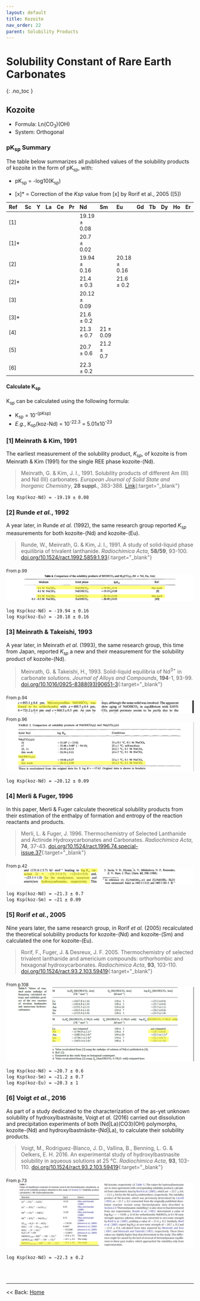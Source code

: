 ```yaml
---
layout: default
title: Kozoite
nav_order: 22
parent: Solubility Products
---
```

<!-- markdownlint-disable MD014 MD022 MD025 MD033 MD040 -->
# Solubility Constant of Rare Earth Carbonates
{: .no_toc }

## Kozoite

* Formula: Ln(CO<sub>3</sub>)(OH)
* System: Orthogonal

### pK<sub>sp</sub> Summary

The table below summarizes all published values of the solubility products of kozoite in the form of pK<sub>sp</sub>, with:
* pK<sub>sp</sub> = -log10(K<sub>sp</sub>)

* [x]* = Correction of the <em>Ksp</em> value from [x] by Rorif et al., 2005 ([5])

| Ref |Sc|Y |La|Ce|Pr|Nd          |Sm          |Eu          |Gd|Tb|Dy|Ho|Er|Tm|
|:----|:-|:-|:-|:-|:-|:-----------|:-----------|:-----------|:-|:-|:-|:-|:-|:-|
| [1] |  |  |  |  |  |19.19 ± 0.08|            |            |  |  |  |  |  |  |
| [1]*|  |  |  |  |  |20.7  ± 0.02|            |            |  |  |  |  |  |  |
| [2] |  |  |  |  |  |19.94 ± 0.16|            |20.18 ± 0.16|  |  |  |  |  |  |
| [2]*|  |  |  |  |  |21.4  ± 0.3 |            |21.6  ± 0.2 |  |  |  |  |  |  |
| [3] |  |  |  |  |  |20.12 ± 0.09|            |            |  |  |  |  |  |  |
| [3]*|  |  |  |  |  |21.6  ± 0.2 |            |            |  |  |  |  |  |  |
| [4] |  |  |  |  |  |21.3  ± 0.7 |21    ± 0.09|            |  |  |  |  |  |  |
| [5] |  |  |  |  |  |20.7  ± 0.6 |21.2  ± 0.7 |            |  |  |  |  |  |  |
| [6] |  |  |  |  |  |22.3  ± 0.2 |            |            |  |  |  |  |  |  |

#### Calculate K<sub>sp</sub>

K<sub>sp</sub> can be calculated using the following formula:
* K<sub>sp</sub> = 10<sup>-(pKsp)</sup>
* <i>E.g.</i>, K<sub>sp</sub>(koz-Nd) = 10<sup>-22.3</sup> = 5.01x10<sup>-23</sup>

### [1] Meinrath & Kim, 1991
The earliest measurement of the solubility product, <em>K<sub>sp</sub></em>, of kozoite is from Meinrath & Kim (1991) for the single REE phase kozoite-(Nd).

> Meinrath, G. & Kim, J. I., 1991. Solubility products of different Am (III) and Nd (III) carbonates. <em>European Journal of Solid State and Inorganic Chemistry</em>, <b>28 suppl.</b>, 383-388. [Link](https://inis.iaea.org/search/search.aspx?orig_q=RN:23006758){:target="_blank"}

  ```
  log Ksp(koz-Nd) = -19.19 ± 0.08
  ```

### [2] Runde <i>et al.</i>, 1992
A year later, in Runde <i>et al.</i> (1992), the same research group reported <em>K<sub>sp</sub></em> measurements for both kozoite-(Nd) and kozoite-(Eu).

> Runde, W., Meinrath, G. & Kim, J. I., 1991. A study of solid-liquid phase equilibria of trivalent lanthanide. <em>Radiochimica Acta</em>, <b>58/59</b>, 93-100. [doi.org/10.1524/ract.1992.5859.1.93](https://doi.org/10.1524/ract.1992.5859.1.93){:target="_blank"}

<sub>From p.99</sub>
![Section of paper with the Ksp value](../../images/1992_Runde_etal_Ksp.png)

  ```
  log Ksp(koz-Nd) = -19.94 ± 0.16
  log Ksp(koz-Eu) = -20.18 ± 0.16
  ```

### [3] Meinrath & Takeishi, 1993
A year later, in Meinrath <i>et al.</i> (1993), the same research group, this time from Japan, reported <em>K<sub>sp</sub></em> a new and their measurement for the solubility product of kozoite-(Nd).

> Meinrath, G. & Takeishi, H., 1993. Solid-liquid equilibria of Nd<sup>3+</sup> in carbonate solutions. <em>Journal of Alloys and Compounds</em>, <b>194</b>-1, 93-99. [doi.org/10.1016/0925-8388(93)90651-3](https://doi.org/10.1016/0925-8388(93)90651-3){:target="_blank"}

<sub>From p.94</sub>
![Section of paper with identifying the Ln(CO3)(OH) phase as orthorhombic, so likely kozoite](images/1993_Meinrach_&_Takeishi_koz_id.png)
<sub>From p.96</sub>
![Section of paper with the Ksp value](../../images/1993_Meinrach_&_Takeishi_Ksp.png)


  ```
  log Ksp(koz-Nd) = −20.12 ± 0.09
  ```

### [4] Merli & Fuger, 1996
In this paper, Merli & Fuger calculate theoretical solubility products from their estimation of the enthalpy of formation and entropy of the reaction reactants and products. 

> Merli, L. & Fuger, J. 1996. Thermochemistry of Selected Lanthanide and Actinide Hydroxycarbonates and Carbonates. <em>Radiochimica Acta</em>, <b>74</b>, 37-43. [doi.org/10.1524/ract.1996.74.special-issue.37](https://doi.org/10.1524/ract.1996.74.special-issue.37){:target="_blank"}

<sub>From p.42</sub>
![Section of paper with the Ksp values](../../images/1996_Merli_&_Fugi_Ksp.png)

```
log Ksp(koz-Nd) = −21.3 ± 0.7
log Ksp(koz-Sm) = −21 ± 0.09
```

### [5] Rorif <i>et al.</i>, 2005
Nine years later, the same research group, in Rorif <i>et al.</i> (2005) recalculated the theoretical solubility products for kozoite-(Nd) and kozoite-(Sm) and calculated the one for kozoite-(Eu). 

> Rorif, F., Fuger, J. & Desreux, J. F. 2005. Thermochemistry of selected trivalent lanthanide and americium compounds: orthorhombic and hexagonal hydroxycarbonates. <em>Radiochimica Acta</em>, <b>93</b>, 103-110. [doi.org/10.1524/ract.93.2.103.59419](https://doi.org/10.1524/ract.93.2.103.59419){:target="_blank"}

<sub>From p.108</sub>
![Section of paper with the Ksp values](../../images/2005_Rorif_etal_Ksp.png)

```
log Ksp(koz-Nd) = −20.7 ± 0.6
log Ksp(koz-Sm) = −21.2 ± 0.7
log Ksp(koz-Eu) = −20.3 ± 1
```

### [6] Voigt <i>et al.</i>, 2016
As part of a study dedicated to the characterization of the as-yet unknown solubility of hydroxylbastnäsite, Voigt <i>et al.</i> (2016) carried out dissolution and precipitation experiments of both (Nd|La)(CO3)(OH) polymorphs, kozoite-(Nd) and hydroxylbastnäsite-(Nd|La), to calculate their solubility products.

> Voigt, M., Rodriguez-Blanco, J. D., Vallina, B., Benning, L. G. & Oelkers, E. H. 2016. An experimental study of hydroxylbastnasite solubility in aqueous
solutions at 25 °C. <em>Radiochimica Acta</em>, <b>93</b>, 103-110. [doi.org/10.1524/ract.93.2.103.59419](https://doi.org/10.1524/ract.93.2.103.59419){:target="_blank"}

<sub>From p.73</sub>
![Section of paper with the Ksp values](../../images/2016_Voigt_etal_Ksp.png)

```
log Ksp(koz-Nd) = −22.3 ± 0.2
```

<br /><br />

---

<< Back: [Home](index.md)

